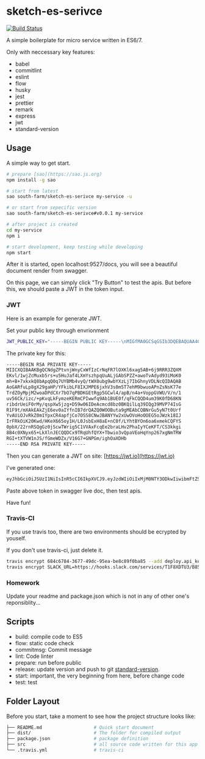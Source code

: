 # sketch-es-serivce

[![Build Status](https://travis-ci.org/south-farm/sketch-es-serivce.svg?branch=master)](https://travis-ci.org/south-farm/sketch-es-serivce)

A simple boilerplate for micro service written in ES6/7.

Only with neccessary key features:

* babel
* commitlint
* eslint
* flow
* husky
* jest
* prettier
* remark
* express
* jwt
* standard-version

## Usage

A simple way to get start.

```sh
# prepare [sao](https://sao.js.org)
npm install -g sao

# start from latest
sao south-farm/sketch-es-serivce my-service -u

# or start from sepecific version
sao south-farm/sketch-es-serivce#v0.0.1 my-service

# after project is created
cd my-service
npm i

# start development, keep testing while developing
npm start
```

After it is started, open localhost:9527/docs, you will see a beautiful document
render from swagger.

On this page, we can simply click "Try Button" to test the apis. But before
this, we should paste a JWT in the token input.

### JWT

Here is an example for generate JWT.

Set your public key through envrionment

```sh
JWT_PUBLIC_KEY="-----BEGIN PUBLIC KEY-----\nMIGfMA0GCSqGSIb3DQEBAQUAA4GNADCBiQKBgQCNdgZPtvnjWnyCxWfIzCrNqFR7\nlOXKl6xag5AB+6j9RRR3ZQXMEKvl/1wjZcMuxb5rs+u5HuJaf4LXmYszhpqUuALj\nGAbSPZZ+awoTvAdyd93iMoK0mh+B+7xkxkQ8bApqQ0q7UYBMb4vyQ/tWX0ubg9wb\nYXzLj7IbGhnyVDLNcQIDAQAB\n-----END PUBLIC KEY-----"
```

The private key for this:

```sh
-----BEGIN RSA PRIVATE KEY-----
MIICXQIBAAKBgQCNdgZPtvnjWnyCxWfIzCrNqFR7lOXKl6xag5AB+6j9RRR3ZQXM
EKvl/1wjZcMuxb5rs+u5HuJaf4LXmYszhpqUuALjGAbSPZZ+awoTvAdyd93iMoK0
mh+B+7xkxkQ8bApqQ0q7UYBMb4vyQ/tWX0ubg9wbYXzLj7IbGhnyVDLNcQIDAQAB
AoGARfuLp8gX29gaHP/YFkibLF8IXJMPE6jxhV3s0m5T7ehM9bwuoAPnZsNsK77e
TrdZOyMpjM2woaDPdCXr7bO7qPBDKGEtRgp5GCwl4/apB/n4a+VoppGVWU/V/n/1
uv56Ck/izc/+pKvqLkFymzeKERmCPIwwfq9Ab1BUE0f/qFkCQQD4um39K0fD68KN
ribdrUeiF0rMy/qspXw5jzg+D59w06IDeAcmcd8bz0BKQilLq39IQg39MVP74IsG
R1F9t/mXAkEAkZjE6ev0aIYfnIB7drQAZQ0WOOButa9gMEAbCQBNrGu5yN7t0Urf
YvAUiOJvRkZ0m1YpxCR4apfjCo7OSS8CNwJBANYYw2xUwOVoHoOOEG5oJWzk18IJ
IrFRkOiK20Kwd/HKeX665oy1H/L0JsbExH8aE+nC0f/LYhtBYOn6oa6xmekCQFYS
0pbX/22rnRSQgGz0jScwTWrig5C1VVAxFcqEe2braLHv2PhaIyYCeKFT/CS3kkgi
8B4c0XNyx65+LkXlnJECQQDCx9TRqUhfQYX+Tbwio3vQpaVEoHqYnp267xgNmTRW
RGI+tXTVW1nJS/fGmeWDZx/V16G7+GNPGm/ighOaXDHb
-----END RSA PRIVATE KEY-----
```

Then you can generate a JWT on site: [https://jwt.io](https://jwt.io)

I've generated one:

```sh
eyJhbGciOiJSUzI1NiIsInR5cCI6IkpXVCJ9.eyJzdWIiOiIxMjM0NTY3ODkwIiwibmFtZSI6IkpvaG4gRG9lIiwiYWRtaW4iOnRydWV9.FsHyPJCxjQUdgZROKnHkSIMFSrM2Ecpuhxau3cU-cWfF2pRdYGwYqQQlRb91V4MEf0EjGYDwc-iFmhDb53ourDoJ8l7wMeBDT8Pl9wiCe1eNysA9vWBltwqOy2k6Y1MwXyfvv1pX_NUbjYcJ82I-KPryNqUjTF3N9RtOU7g8_oA
```

Paste above token in swagger live doc, then test apis.

Have fun!

### Travis-CI

If you use travis too, there are two environments should be ecrypted by youself.

If you don't use travis-ci, just delete it.

```sh
travis encrypt 684c6784-3677-49dc-95ea-be8c89f0ba85 --add deploy.api_key
travis encrypt SLACK_URL=https://hooks.slack.com/services/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 --add env
```

### Homework

Update your readme and package.json which is not in any of other one's
reponsiblity...

## Scripts

* build: compile code to ES5
* flow: static code check
* commitmsg: Commit message
* lint: Code linter
* prepare: run before public
* release: update version and push to git
  [standard-version](https://github.com/conventional-changelog/standard-version).
* start: important, the very beginning from here, before change code
* test: test

## Folder Layout

Before you start, take a moment to see how the project structure looks like:

```sh
├── README.md                   # Quick start document
├── dist/                       # The folder for compiled output
├── package.json                # package definition
├── src                         # all source code written for this app
└── .travis.yml                 # travis-ci
```
